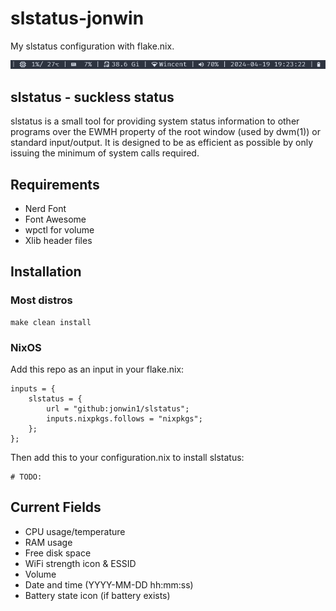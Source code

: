 # slstatus-jonwin

My slstatus configuration with flake.nix.

<img src=bar.png alt=slstatus>

## slstatus - suckless status

slstatus is a small tool for providing system status information to other
programs over the EWMH property of the root window (used by dwm(1)) or
standard input/output. It is designed to be as efficient as possible by
only issuing the minimum of system calls required.

## Requirements

- Nerd Font
- Font Awesome
- wpctl for volume
- Xlib header files

## Installation

### Most distros

    make clean install

### NixOS

Add this repo as an input in your flake.nix:

    inputs = {
        slstatus = {
            url = "github:jonwin1/slstatus";
            inputs.nixpkgs.follows = "nixpkgs";
        };
    };

Then add this to your configuration.nix to install slstatus:

    # TODO: 

## Current Fields

- CPU usage/temperature
- RAM usage
- Free disk space
- WiFi strength icon & ESSID
- Volume
- Date and time (YYYY-MM-DD hh:mm:ss)
- Battery state icon (if battery exists)
